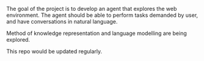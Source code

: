 The goal of the project is to develop an agent that explores the web environment. The agent should be able to perform tasks demanded by user, and have conversations in natural language. 

Method of knowledge representation and language modelling are being explored.

This repo would be updated regularly.